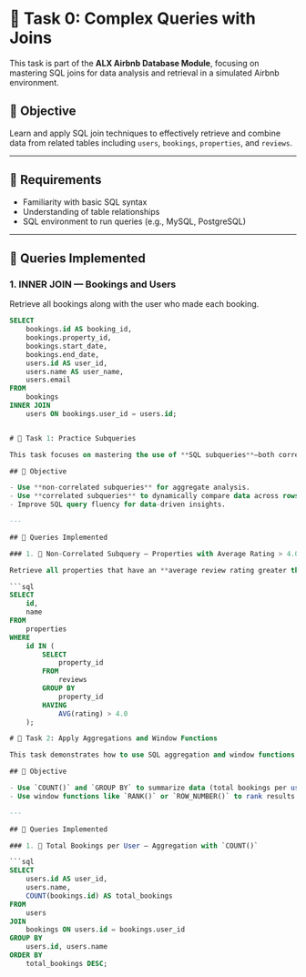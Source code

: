# 📘 Task 0: Complex Queries with Joins

This task is part of the **ALX Airbnb Database Module**, focusing on mastering SQL joins for data analysis and retrieval in a simulated Airbnb environment.

## 🧠 Objective

Learn and apply SQL join techniques to effectively retrieve and combine data from related tables including `users`, `bookings`, `properties`, and `reviews`.

---

## 🔧 Requirements

- Familiarity with basic SQL syntax
- Understanding of table relationships
- SQL environment to run queries (e.g., MySQL, PostgreSQL)

---

## 🔗 Queries Implemented

### 1. INNER JOIN — Bookings and Users

Retrieve all bookings along with the user who made each booking.

```sql
SELECT 
    bookings.id AS booking_id,
    bookings.property_id,
    bookings.start_date,
    bookings.end_date,
    users.id AS user_id,
    users.name AS user_name,
    users.email
FROM 
    bookings
INNER JOIN 
    users ON bookings.user_id = users.id;


# 📘 Task 1: Practice Subqueries

This task focuses on mastering the use of **SQL subqueries**—both correlated and non-correlated—within the context of the Airbnb database schema. Subqueries are essential for filtering, analyzing, and breaking down complex logic into reusable components.

## 🧠 Objective

- Use **non-correlated subqueries** for aggregate analysis.
- Use **correlated subqueries** to dynamically compare data across rows.
- Improve SQL query fluency for data-driven insights.

---

## 🔗 Queries Implemented

### 1. 🧮 Non-Correlated Subquery — Properties with Average Rating > 4.0

Retrieve all properties that have an **average review rating greater than 4.0**.

```sql
SELECT 
    id, 
    name 
FROM 
    properties
WHERE 
    id IN (
        SELECT 
            property_id
        FROM 
            reviews
        GROUP BY 
            property_id
        HAVING 
            AVG(rating) > 4.0
    );

# 📘 Task 2: Apply Aggregations and Window Functions

This task demonstrates how to use SQL aggregation and window functions to analyze Airbnb data. Aggregations help summarize data, while window functions provide advanced analytics like ranking and row numbering without collapsing results.

## 🧠 Objective

- Use `COUNT()` and `GROUP BY` to summarize data (total bookings per user).
- Use window functions like `RANK()` or `ROW_NUMBER()` to rank results based on aggregated metrics.

---

## 🔗 Queries Implemented

### 1. 🧮 Total Bookings per User — Aggregation with `COUNT()`

```sql
SELECT 
    users.id AS user_id,
    users.name,
    COUNT(bookings.id) AS total_bookings
FROM 
    users
JOIN 
    bookings ON users.id = bookings.user_id
GROUP BY 
    users.id, users.name
ORDER BY 
    total_bookings DESC;

